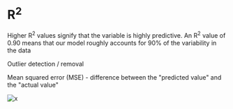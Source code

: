 # R<sup>2</sup>
Higher R<sup>2</sup> values signify that the variable is highly predictive. 
An R<sup>2</sup> value of 0.90 means that our model roughly accounts for 90% of the variability in the data

Outlier detection / removal 

Mean squared error (MSE) - difference between the "predicted value" and the "actual value"

![x](https://i.imgur.com/s2eXOOy.png)

